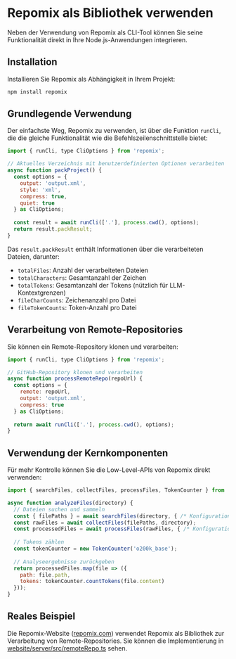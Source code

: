 # Repomix als Bibliothek verwenden

Neben der Verwendung von Repomix als CLI-Tool können Sie seine Funktionalität direkt in Ihre Node.js-Anwendungen integrieren.

## Installation

Installieren Sie Repomix als Abhängigkeit in Ihrem Projekt:

```bash
npm install repomix
```

## Grundlegende Verwendung

Der einfachste Weg, Repomix zu verwenden, ist über die Funktion `runCli`, die die gleiche Funktionalität wie die Befehlszeilenschnittstelle bietet:

```javascript
import { runCli, type CliOptions } from 'repomix';

// Aktuelles Verzeichnis mit benutzerdefinierten Optionen verarbeiten
async function packProject() {
  const options = {
    output: 'output.xml',
    style: 'xml',
    compress: true,
    quiet: true
  } as CliOptions;
  
  const result = await runCli(['.'], process.cwd(), options);
  return result.packResult;
}
```

Das `result.packResult` enthält Informationen über die verarbeiteten Dateien, darunter:
- `totalFiles`: Anzahl der verarbeiteten Dateien
- `totalCharacters`: Gesamtanzahl der Zeichen
- `totalTokens`: Gesamtanzahl der Tokens (nützlich für LLM-Kontextgrenzen)
- `fileCharCounts`: Zeichenanzahl pro Datei
- `fileTokenCounts`: Token-Anzahl pro Datei

## Verarbeitung von Remote-Repositories

Sie können ein Remote-Repository klonen und verarbeiten:

```javascript
import { runCli, type CliOptions } from 'repomix';

// GitHub-Repository klonen und verarbeiten
async function processRemoteRepo(repoUrl) {
  const options = {
    remote: repoUrl,
    output: 'output.xml',
    compress: true
  } as CliOptions;
  
  return await runCli(['.'], process.cwd(), options);
}
```

## Verwendung der Kernkomponenten

Für mehr Kontrolle können Sie die Low-Level-APIs von Repomix direkt verwenden:

```javascript
import { searchFiles, collectFiles, processFiles, TokenCounter } from 'repomix';

async function analyzeFiles(directory) {
  // Dateien suchen und sammeln
  const { filePaths } = await searchFiles(directory, { /* Konfiguration */ });
  const rawFiles = await collectFiles(filePaths, directory);
  const processedFiles = await processFiles(rawFiles, { /* Konfiguration */ });
  
  // Tokens zählen
  const tokenCounter = new TokenCounter('o200k_base');
  
  // Analyseergebnisse zurückgeben
  return processedFiles.map(file => ({
    path: file.path,
    tokens: tokenCounter.countTokens(file.content)
  }));
}
```

## Reales Beispiel

Die Repomix-Website ([repomix.com](https://repomix.com)) verwendet Repomix als Bibliothek zur Verarbeitung von Remote-Repositories. Sie können die Implementierung in [website/server/src/remoteRepo.ts](https://github.com/yamadashy/repomix/blob/main/website/server/src/remoteRepo.ts) sehen. 
